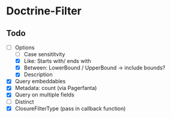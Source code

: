 # Doctrine-Filter

## Todo

- [ ] Options
  - [ ] Case sensititvity
  - [x] Like: Starts with/ ends with
  - [x] Between: LowerBound / UpperBound -> include bounds?
  - [x] Description
- [x] Query embeddables
- [x] Metadata: count (via Pagerfanta)
- [x] Query on multiple fields
- [ ] Distinct
- [x] ClosureFilterType (pass in callback function)

